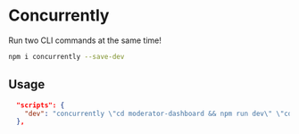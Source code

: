 # Concurrently

Run two CLI commands at the same time! 

```bash
npm i concurrently --save-dev
```

## Usage

```json 
  "scripts": {
    "dev": "concurrently \"cd moderator-dashboard && npm run dev\" \"cd main-server && npm run dev\""
  },
```

